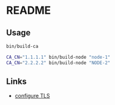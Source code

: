 # README

## Usage

```sh
bin/build-ca

CA_CN="1.1.1.1" bin/build-node "node-1"
CA_CN="2.2.2.2" bin/build-node "NODE-2"
```

## Links

* [configure TLS](https://docs.docker.com/swarm/configure-tls/)
